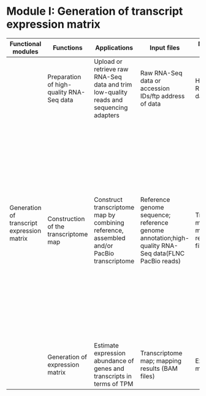 # **Module I: Generation of transcript expression matrix**

  <table class="fl-table">
  <thead>
    <tr>
      <th width="15%">Functional modules</th>
      <th width="15%">Functions</th>
      <th width="20%">Applications</th>
      <th width="20%">Input files</th>
      <th width="15%">Main output files</th>
      <th width="15%">Programs</th>
    </tr>
  </thead>
  <tbody>
    <tr>
      <td rowspan="16">Generation of transcript
      expression matrix</td>
    </tr>
    <tr>
      <td>Preparation of high-quality
      RNA-Seq data</td>
      <td>Upload or retrieve raw RNA-Seq
      data and trim low-quality reads
      and sequencing adapters</td>
      <td>Raw RNA-Seq data or accession
      IDs/ftp address of data</td>
      <td>High-quality RNA-Seq data</td>
      <td><a href="https://academic.oup.com/bioinformatics/article/34/17/i884/5093234">fastp (version 0.20.0)</a></td>
    </tr>
    <tr>
      <td rowspan="12">Construction of the
      transcriptome map</td>
    </tr>
    <tr>
      <td rowspan="11">Construct transcriptome map
      by combining reference, assembled and/or 
      PacBio transcriptome</td>
    </tr>
    <tr>
      <td rowspan="10">Reference genome sequence; 
      reference genome annotation;high-quality 
      RNA-Seq data(FLNC PacBio reads)</td>
    </tr>
    <tr>
      <td rowspan="9">Transcriptome map;</br>
      mapping results (BAM files)</td>						
      <td><a href="https://www.nature.com/articles/nmeth.3317">HISAT (version 2.1.0)</a></td>					
    </tr>
    <tr>
      <td><a href="https://academic.oup.com/bioinformatics/article/25/16/2078/204688">SAMTools (version 1.10)</a></td>
    </tr>
    <tr>
      <td><a href="https://academic.oup.com/bioinformatics/article/26/6/841/244688">BEDTools (version 2.29.0)</td>	
    </tr>
    <tr>
      <td><a href="https://www.nature.com/articles/nbt.3122">StringTie (version 1.3.4)</td>				
    </tr>
    <tr>
      <td><a href="https://www.nature.com/articles/nbt.1621">Cufflinks (version 2.2.1)</td>
    </tr>
    <tr>
      <td><a href="https://academic.oup.com/nar/article/45/W1/W12/3831091">CPC2 (version 0.1)</td>
    </tr>
    <tr>
      <td><a href="https://www.nature.com/articles/nmeth.3176">DIAMOND (0.9.29)</td>						
    </tr>
    <tr>
      <td><a href="https://academic.oup.com/bioinformatics/article/30/7/923/232889">featureCounts (version 2.0.0)</td>				
    </tr>
    <tr>
      <td><a href="https://academic.oup.com/bioinformatics/article/21/9/1859/409207">GMAP (version  2015-09-29)</td>					
    </tr>			
    <tr>
        <td rowspan="2">Generation of expression matrix</td>
      <td rowspan="2">Estimate expression abundance
      of genes and transcripts 
      in terms of TPM</td>	
      <td rowspan="2">Transcriptome map;
      mapping results (BAM files)</td>	
      <td rowspan="2">Expression matrix</td>	
      <td><a href="https://www.nature.com/articles/nbt.3122">StringTie (version 1.3.4)</td>						
    </tr>
    <tr>		
      <td><a href="https://academic.oup.com/bioinformatics/article/28/6/882/311263">sva (version 3.34.0)</td>
    </tr>
  <tbody>
  </table>